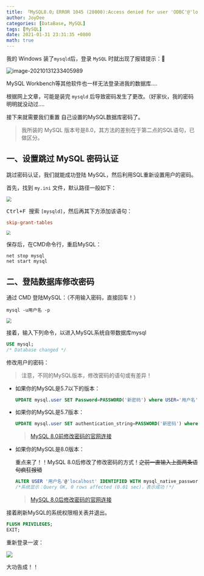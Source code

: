 ```yaml
---
title: 「MySQL8.0」ERROR 1045 (28000):Access denied for user 'ODBC'@'localhost'解决方案
author: JoyDee
categories: [DataBase, MySQL]
tags: [MySQL]
date: 2021-01-31 23:31:35 +0800
math: true
---
```


我的 Windows 装了`mysqld`后，登录 `MySQL` 时就出现了报错提示：🤕

![image-20210131233405989](https://gitee.com/j__strawhat/MyImages/raw/master/image-20210131233405989.png)

MySQL Workbench等其他软件也一样无法登录进我的数据库….

根据网上文章，可能是装完 `mysqld` 后导致密码发生了更改。（好家伙，我的密码明明就没动过….

接下来就需要我们重置 自己设置的MySQL数据库密码了。

> 我所装的 MySQL 版本号是8.0，其方法的差别在于第二点的SQL语句，已做区分。

## 一、设置跳过 MySQL 密码认证

跳过密码认证，我们就能成功登陆 MySQL，然后利用SQL重新设置用户的密码。

首先，找到 `my.ini` 文件，默认路径一般如下：

<img src="https://gitee.com/j__strawhat/MyImages/raw/master/20210131233855.png" style="zoom:80%;" />

<kbd>Ctrl+F </kbd>搜索 `[mysqld]`，然后再其下方添加该语句：

```ini
skip-grant-tables
```

<img src="https://gitee.com/j__strawhat/MyImages/raw/master/20210131234103.png" style="zoom:67%;" />

保存后，在CMD命令行，重启MySQL：

```shell
net stop mysql
net start mysql
```

## 二、登陆数据库修改密码

通过 CMD 登陆MySQL：（不用输入密码，直接回车！）

```shell
mysql -u用户名 -p
```

<img src="https://gitee.com/j__strawhat/MyImages/raw/master/20210131234507.png" style="zoom:80%;" />

接着，输入下列命令，以进入MySQL系统自带数据库mysql

```sql
USE mysql;
/* Database changed */
```

修改用户的密码：

> 注意，不同的MySQL版本，修改密码的语句或有差异！

+ 如果你的MySQL是5.7以下的版本：

  ```sql
  UPDATE mysql.user SET Password=PASSWORD('新密码') where USER='用户名';
  ```

+ 如果你的MySQL是5.7版本：

  ```sql
  UPDATE mysql.user SET authentication_string=PASSWORD('新密码') where USER='用户名';
  ```

  > [MySQL 8.0前修改密码的官网连接](https://dev.mysql.com/doc/refman/5.7/en/account-management-statements.html)

+ 如果你的MySQL是8.0版本：

  重点来了！！MySQL 8.0后修改了修改密码的方式！~~之前一直输入上面两条语句疯狂报错~~

  ```sql
  ALTER USER '用户名'@'localhost' IDENTIFIED WITH mysql_native_password BY '新密码';
  /*系统显示：Query OK, 0 rows affected (0.01 sec)，表示成功！*/
  ```

  > [MySQL 8.0后修改密码的官网连接](https://dev.mysql.com/doc/refman/8.0/en/set-password.html)

接着刷新MySQL的系统权限相关表并退出。

```sql
FLUSH PRIVILEGES;
EXIT;
```

重新登录一波：

<img src="https://gitee.com/j__strawhat/MyImages/raw/master/20210131235524.png"/>

大功告成！！